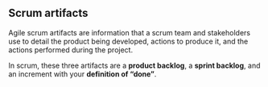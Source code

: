 ## Scrum artifacts

Agile scrum artifacts are information that a scrum team and stakeholders use to detail the product being developed, actions to produce it, and the actions performed during the project.

In scrum, these three artifacts are a **product backlog**, a **sprint backlog**, and an increment with your **definition of “done”**.
